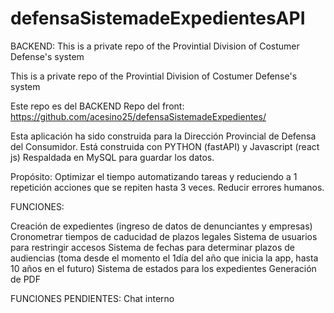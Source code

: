 # defensaSistemadeExpedientesAPI
BACKEND: This is a private repo of the Provintial Division of Costumer Defense's system

This is a private repo of the Provintial Division of Costumer Defense's system

Este repo es del BACKEND
Repo del front: https://github.com/acesino25/defensaSistemadeExpedientes/

Esta aplicación ha sido construida para la Dirección Provincial de Defensa del Consumidor. Está construida con PYTHON (fastAPI) y Javascript (react js) Respaldada en MySQL para guardar los datos.

Propósito: Optimizar el tiempo automatizando tareas y reduciendo a 1 repetición acciones que se repiten hasta 3 veces. Reducir errores humanos.

FUNCIONES:

Creación de expedientes (ingreso de datos de denunciantes y empresas) Cronometrar tiempos de caducidad de plazos legales Sistema de usuarios para restringir accesos Sistema de fechas para determinar plazos de audiencias (toma desde el momento el 1día del año que inicia la app, hasta 10 años en el futuro) Sistema de estados para los expedientes Generación de PDF

FUNCIONES PENDIENTES: Chat interno
